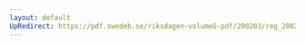 ```yaml
---
layout: default
UpRedirect: https://pdf.swedeb.se/riksdagen-volumeG-pdf/200203/reg_200203/reg_200203_0118.pdf
---
```

